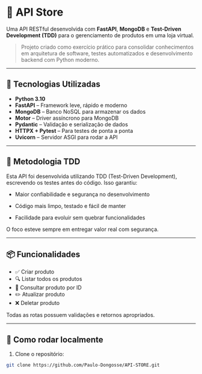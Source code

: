 # 🛒 API Store

Uma API RESTful desenvolvida com **FastAPI**, **MongoDB** e **Test-Driven Development (TDD)** para o gerenciamento de produtos em uma loja virtual.

> Projeto criado como exercício prático para consolidar conhecimentos em arquitetura de software, testes automatizados e desenvolvimento backend com Python moderno.

---

## 🚀 Tecnologias Utilizadas

- **Python 3.10**
- **FastAPI** – Framework leve, rápido e moderno
- **MongoDB** – Banco NoSQL para armazenar os dados
- **Motor** – Driver assíncrono para MongoDB
- **Pydantic** – Validação e serialização de dados
- **HTTPX + Pytest** – Para testes de ponta a ponta
- **Uvicorn** – Servidor ASGI para rodar a API

---

## 🧪 Metodologia TDD

Esta API foi desenvolvida utilizando TDD (Test-Driven Development), escrevendo os testes antes do código. Isso garantiu:

- Maior confiabilidade e segurança no desenvolvimento

- Código mais limpo, testado e fácil de manter

- Facilidade para evoluir sem quebrar funcionalidades

O foco esteve sempre em entregar valor real com segurança.

---

## 📦 Funcionalidades

- ✅ Criar produto
- 🔍 Listar todos os produtos
- 📄 Consultar produto por ID
- ✏️ Atualizar produto
- ❌ Deletar produto

Todas as rotas possuem validações e retornos apropriados.

---

## 🧭 Como rodar localmente

1. Clone o repositório:
```bash
git clone https://github.com/Paulo-Dongosse/API-STORE.git 

